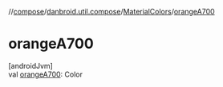 //[compose](../../../index.md)/[danbroid.util.compose](../index.md)/[MaterialColors](index.md)/[orangeA700](orange-a700.md)

# orangeA700

[androidJvm]\
val [orangeA700](orange-a700.md): Color
